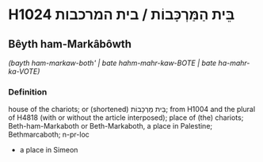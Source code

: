 # H1024 בֵּית הַמַּרְכָּבוֹת / בית המרכבות

## Bêyth ham-Markâbôwth

_(bayth ham-markaw-both' | bate hahm-mahr-kaw-BOTE | bate ha-mahr-ka-VOTE)_

### Definition

house of the chariots; or (shortened) בֵּית מַרְכָּבוֹת; from H1004 and the plural of H4818 (with or without the article interposed); place of (the) chariots; Beth-ham-Markaboth or Beth-Markaboth, a place in Palestine; Bethmarcaboth; n-pr-loc

- a place in Simeon
